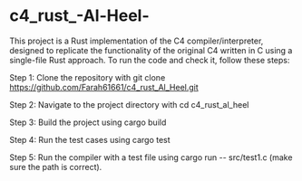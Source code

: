 # c4_rust_-Al-Heel-

This project is a Rust implementation of the C4 compiler/interpreter, designed to replicate the functionality of the original C4 written in C using a single-file Rust approach. To run the code and check it, follow these steps:

Step 1: Clone the repository with git clone https://github.com/Farah61661/c4_rust_Al_Heel.git

Step 2: Navigate to the project directory with cd c4_rust_al_heel

Step 3: Build the project using cargo build

Step 4: Run the test cases using cargo test

Step 5: Run the compiler with a test file using cargo run -- src/test1.c (make sure the path is correct).
